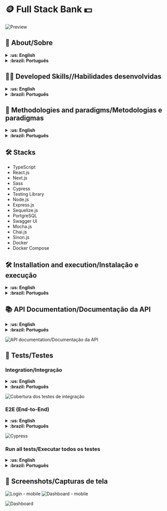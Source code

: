 # :coin: Full Stack Bank :dollar:

![Preview](./screenshots/login.png)

## :page_with_curl: About/Sobre

<details>
  <summary markdown="span"><strong>:us: English</strong></summary><br />

Full stack digital wallet application developed in Next.js and Node.js with TypeScript and built with Docker.

**Note:** the application is currently only in Brazilian Portuguese, I want to add an English translation soon.
<br />
</details>

<details>
  <summary markdown="span"><strong>:brazil: Português</strong></summary><br />

Aplicação full stack dockerizada de carteira digital desenvolvida em Next.js e Node.js com TypeScript.
<br />
</details>

## :man_technologist: Developed Skills//Habilidades desenvolvidas

<details>
  <summary markdown="span"><strong>:us: English</strong></summary><br />

* Develop a frontend application with the Netx.js framework and TypeScript
* Use Sass and CSS Modules for frontend styling
* Develop a RESTful API in Node.js with Express.js and TypeScript
* Use an ORM
* Use a PostgreSQL database
* Document the API with Open API and the Swagger UI framework
* Implement backend integration tests using Mocha.js, Chai.js and Sinon.js with 100% coverage
* implement E2E tests with the Cypress framework in conjunction with the Testing Library
* Dockerize the application using Docker Compose
<br />
</details>

<details>
  <summary markdown="span"><strong>:brazil: Português</strong></summary><br />

* Desenvolver uma aplicação frontend com o framework Netx.js e TypeScript
* Utilizar Sass e CSS Modules para a estilização do frontend
* Desenvolver uma API RESTful em Node.js com Express.js e TypeScript
* Utilizar um ORM
* Utilizar um banco de dados PostgreSQL
* Documentar a API com Open API e o framework Swagger UI
* Implementar testes de integração no backend utilizando Mocha.js, Chai.js e Sinon.js com 100% de cobertura
* mplementar testes E2E com o framework Cypress em conjunto com a Testing Library
* Dockerizar a aplicação utilizando Docker Compose
<br />
</details>

## :memo: Methodologies and paradigms/Metodologias e paradigmas

<details>
  <summary markdown="span"><strong>:us: English</strong></summary><br />

* Mobile First
* BEM (Block-Element-Modifier) ​​in CSS
* Object-Oriented Programming (OOP)
* SOLID Principles
<br />
</details>

<details>
  <summary markdown="span"><strong>:brazil: Português</strong></summary><br />

* Mobile First
* Padrão BEM (Block-Element-Modifier) no CSS
* Programação Orientada a Objetos (POO)
* Princípios de SOLID
<br />
</details>

## :hammer_and_wrench: Stacks

* TypeScript
* React.js
* Next.js
* Sass
* Cypress
* Testing Library
* Node.js
* Express.js
* Sequelize.js
* PortgreSQL
* Swagger UI
* Mocha.js
* Chai.js
* Sinon.js
* Docker
* Docker Compose

## :hammer_and_wrench: Installation and execution/Instalação e execução

<details>
  <summary markdown="span"><strong>:us: English</strong></summary><br />

To run this application you need to have **Git**, **Docker**, **Node** and **Docker Compose** installed on your computer. Docker Compose needs to be version **2.5.0** or higher and Node version **16**.

In addition, to run the step-by-step commands below, your operating system must also have a **Bash terminal** installed. If you are using **Linux** or **macOS**, Bash is already installed by default. However, if your system is **Windows**, you may need to do [separate installation](https://www.lifewire.com/install-bash-on-windows-10-4101773).

### 1. In the project root directory, run the command below in the terminal to install the dependencies

```sh
npm install
```

### 2. Start the application containers

```sh
npm run compose:up
```

By running the command above, three containers will be started:

* ng_frontend - mapped on the port 3000
* ng_backend - mapped on the port 3001
* ng_db - mapped on the port 3002

They are the front-end, back-end and the database, respectively. After the containers starts, you can enter the <http://localhost:3000> address in your browser to see the application running.

To stop the containers, run the command below:

```sh
npm run compose:down
```

<br />
</details>

<details>
  <summary markdown="span"><strong>:brazil: Português</strong></summary><br />

Para rodar está aplicação é necessário ter **Git**, **Docker**, **Node** e o **Docker Compose** instalados no seu computador. O Docker Compose precisa estar na versão **2.5.0** ou superior e o Node na versão **16**.

Além disso, para executar os comandos do passo-a-passo abaixo também é necessário que o seu sistema operacional tenha um **terminal Bash** instalado. Caso você esteja utilizando **Linux** ou **macOS**, o Bash já vem instalado por padrão. Porém, se o seu sistema for **Windows**, talvez você precise fazer [a instalação a parte](https://www.lifewire.com/install-bash-on-windows-10-4101773).

### 1. No diretório raiz do projeto, execute o comando baixo no terminal para instalar as dependências

```sh
npm install
```

### 2. Suba os containers da aplicação

```sh
npm run compose:up
```

Executando o comando acima, será criada uma rede de três containers:

* ng_frontend - mapeado na porta 3000
* ng_backend - mapeado na porta 3001
* ng_db - mapeado na pa porta 3002

Se tratam da aplicação frontend, backend e o banco de dados, respectivamente. Depois que eles estiverem rodando, basta acessar o endereço <http://localhost:3000> no seu navegador para utilizar a aplicação.

Para parar os containers, utilize o comando:

```sh
npm run compose:down
```

<br />
</details>

## :books: API Documentation/Documentação da API

<details>
  <summary markdown="span"><strong>:us: English</strong></summary><br />

With the application running, access the <http://localhost:3001/docs> address in your browser to see the API documentation implemented with Swagger UI.
<br />
</details>

<details>
  <summary markdown="span"><strong>:brazil: Português</strong></summary><br />

Com a aplicação em execução, basta acessar o endereço <http://localhost:3001/docs> no seu navegador para visualizar a documentação implementada com o Swagger UI.
<br />
</details>

![API documentation/Documentação da API](./screenshots/api-docs.png)

## :test_tube: Tests/Testes

### Integration/Integração

<details>
  <summary markdown="span"><strong>:us: English</strong></summary><br />

I've implemented backend integration tests with 100% coverage. To check their result, just run the command below in the project root directory:

```sh
npm run test: integration
```

**Note:** to run the integration tests, it is not necessary for the application to be running, as the interaction with the database is mocked and the tests start an instance of the API before being started.
<br />
</details>

<details>
  <summary markdown="span"><strong>:brazil: Português</strong></summary><br />

Implementei testes de integração no backend com 100% de cobertura. Para verificar o resultado deles, basta executar o comando abaixo na raiz do projeto:

```sh
npm run test:integration
```

**Observação:** para rodar os testes de integração, não é necessário que a aplicação esteja rodando, pois a interação com o banco de dados é mockada e os testes iniciam uma instância da API antes de serem iniciados.
<br />
</details>

![Cobertura dos testes de integração](./screenshots/integration-coverage.png)

### E2E (End-to-End)

<details>
  <summary markdown="span"><strong>:us: English</strong></summary><br />

I've also implemented some E2E tests with the Cypress framework in conjunction with the Testing Library to use semantic selectors. **Applications must be running** before running E2E tests.

To open Cypress in the browser, run the command in the project root directory:

```sh
npm run test:e2e:open
```

A window will open with the list of specs, just click one of them to start the tests.

If you prefer, it is also possible to run the E2E tests without the graphical interface by using the command below:

```sh
npm run test:e2e
```

<br />
</details>

<details>
  <summary markdown="span"><strong>:brazil: Português</strong></summary><br />

Também implementei alguns testes E2E com o framework Cypress em conjunto com a Testing Library para utilizar seletores semânticos. **É necessário que as aplicações estejam sendo executadas** antes de rodar os testes E2E.

Para abrir o Cypress no navegador, execute o comando na raiz do projeto:

```sh
npm run test:e2e:open
```

Será aberta uma janela com a lista das specs, basta clicar em alguma delas para que os testes sejam iniciados.

Caso prefira, também é possível rodar os testes E2E sem a interface gráfica utilizando o comando:

```sh
npm run test:e2e
```

<br />
</details>

![Cypress](./screenshots/cypress.png)

### Run all tests/Executar todos os testes

<details>
  <summary markdown="span"><strong>:us: English</strong></summary><br />

Run the command below in the project root directory tp run all integration and E2E tests in sequence in your terminal:

```sh
npm run test
```

**Note:** this command runs the E2E tests without the graphic interface.
<br />
</details>

<details>
  <summary markdown="span"><strong>:brazil: Português</strong></summary><br />

Rode o comando abaixo na raiz do projeto para rodar todos os testes de integração e E2d em sequência no terminal:

```sh
npm run test
```

**Observação:** esse comando roda os testes E2E sem a interface gráfica.
<br />
</details>

## :iphone: Screenshots/Capturas de tela

![Login - mobile](./screenshots/login-mobile.png)
![Dashboard - mobile](./screenshots/dashboard-mobile.png)

![Dashboard](./screenshots//dashboard.png)
